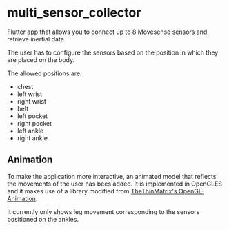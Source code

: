 # multi_sensor_collector

Flutter app that allows you to connect up to 8 Movesense sensors and retrieve inertial data.

The user has to configure the sensors based on the position in which they are placed on the body.

The allowed positions are:
* chest
* left wrist
* right wrist
* belt
* left pocket
* right pocket
* left ankle
* right ankle

## Animation

To make the application more interactive, an animated model that reflects the movements of the user has bees added. It is implemented in OpenGLES and it makes use of a library modified from [TheThinMatrix's OpenGL-Animation](https://github.com/TheThinMatrix/OpenGL-Animation).

It currently only shows leg movement corresponding to the sensors positioned on the ankles.
